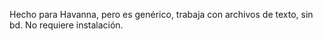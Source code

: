 Hecho para Havanna, pero es genérico, trabaja con archivos de texto, sin bd.
No requiere instalación.